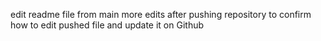 edit readme file from main
more edits after pushing repository to confirm how to edit pushed file and update it on Github 
